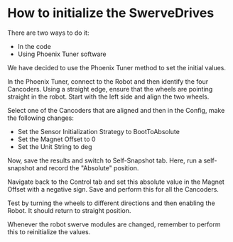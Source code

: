 # How to initialize the SwerveDrives

There are two ways to do it:
- In the code
- Using Phoenix Tuner software

We have decided to use the Phoenix Tuner method to set the initial values.

In the Phoenix Tuner, connect to the Robot and then identify the four Cancoders. Using a straight edge, ensure that the wheels are pointing straight in the robot. Start with the left side and align the two wheels.

Select one of the Cancoders that are aligned and then in the Config, make the following changes:

- Set the Sensor Initialization Strategy to BootToAbsolute
- Set the Magnet Offset to 0
- Set the Unit String to deg

Now, save the results and switch to Self-Snapshot tab. Here, run a self-snapshot and record the "Absolute" position.

Navigate back to the Control tab and set this absolute value in the Magnet Offset with a negative sign. Save and perform this for all the Cancoders.

Test by turning the wheels to different directions and then enabling the Robot. It should return to straight position.

Whenever the robot swerve modules are changed, remember to perform this to reinitialize the values.
